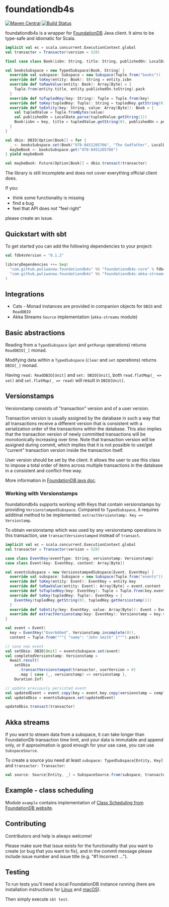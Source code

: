 # foundationdb4s

[![Maven Central](https://maven-badges.herokuapp.com/maven-central/com.github.pwliwanow.foundationdb4s/foundationdb4s-core_2.12/badge.svg)](https://maven-badges.herokuapp.com/maven-central/com.github.pwliwanow.foundationdb4s/foundationdb4s-core_2.12)
[![Build Status](https://travis-ci.org/pwliwanow/foundationdb4s.svg?branch=master)](https://travis-ci.org/pwliwanow/foundationdb4s)

foundationdb4s is a wrapper for [FoundationDB](https://github.com/apple/foundationdb) Java client.
It aims to be type-safe and idiomatic for Scala.

```scala
implicit val ec = scala.concurrent.ExecutionContext.global
val transactor = Transactor(version = 520)

final case class Book(isbn: String, title: String, publishedOn: LocalDate)

val booksSubspace = new TypedSubspace[Book, String] {
  override val subspace: Subspace = new Subspace(Tuple.from("books"))
  override def toKey(entity: Book): String = entity.isbn
  override def toRawValue(entity: Book): Array[Byte] = {
    Tuple.from(entity.title, entity.publishedOn.toString).pack
  }
  override def toTupledKey(key: String): Tuple = Tuple.from(key)
  override def toKey(tupledKey: Tuple): String = tupledKey.getString(0)
  override def toEntity(key: String, value: Array[Byte]): Book = {
    val tupledValue = Tuple.fromBytes(value)
    val publishedOn = LocalDate.parse(tupledValue.getString(1))
    Book(isbn = key, title = tupledValue.getString(0), publishedOn = publishedOn)
  }
}

val dbio: DBIO[Option[Book]] = for {
  _ <- booksSubspace.set(Book("978-0451205766", "The Godfather", LocalDate.parse("2002-03-01")))
  maybeBook <- booksSubspace.get("978-0451205766")
} yield maybeBook

val maybeBook: Future[Option[Book]] = dbio.transact(transactor)
```

The library is still incomplete and does not cover everything official client does.

If you:
- think some functionality is missing
- find a bug 
- feel that API does not "feel right"

please create an issue.

## Quickstart with sbt
To get started you can add the following dependencies to your project:
```scala
val fdb4sVersion = "0.1.2"

libraryDependencies ++= Seq(
  "com.github.pwliwanow.foundationdb4s" %% "foundationdb4s-core" % fdb4sVersion,
  "com.github.pwliwanow.foundationdb4s" %% "foundationdb4s-akka-streams" % fdb4sVersion
)
```

## Integrations
- Cats - Monad instances are provided in companion objects for `DBIO` and `ReadDBIO`
- Akka Streams `Source` implementation (`akka-streams` module)

## Basic abstractions
Reading from a `TypedSubspace` (`get` and `getRange` operations) returns `ReadDBIO[_]` monad.

Modifying data within a `TypedSubspace` (`clear` and `set` operations) returns `DBIO[_]` monad.

Having `read: ReadDBIO[Unit]` and `set: DBIO[Unit]`, 
both `read.flatMap(_ => set)` and `set.flatMap(_ => read)` will result in `DBIO[Unit]`.

## Versionstamps 
Versionstamp consists of "transaction" version and of a user version.

Transaction version is usually assigned by the database in such a way that 
all transactions receive a different version that is consistent with a serialization 
order of the transactions within the database. 
This also implies that the transaction version of newly committed transactions will 
be monotonically increasing over time.
Note that transaction version will be assigned during commit, 
which implies that it is not possible to use/get "current" transaction version inside the transaction itself. 

User version should be set by the client. 
It allows the user to use this class to impose a total order of items across multiple 
transactions in the database in a consistent and conflict-free way.

More information in [FoundationDB java doc](https://apple.github.io/foundationdb/javadoc/com/apple/foundationdb/tuple/Versionstamp.html).

### Working with Versionstamps

foundationdb4s supports working with Keys that contain versionstamps by providing `VersionstampedSubspace`.
Compared to `TypedSubspace`, it requires additinal method to be implemented: `extractVersionstamp: Key => Versiostamp`.

To obtain versionstamp which was used by any versionstamp operations in this transaction, 
use `transactVersionstamped` instead of `transact`.

```scala
implicit val ec = scala.concurrent.ExecutionContext.global
val transactor = Transactor(version = 520)

case class EventKey(eventType: String, versionstamp: Versionstamp)
case class Event(key: EventKey, content: Array[Byte])

val eventsSubspace = new VersionstampedSubspace[Event, EventKey] {
  override val subspace: Subspace = new Subspace(Tuple.from("events"))
  override def toKey(entity: Event): EventKey = entity.key
  override def toRawValue(entity: Event): Array[Byte] = event.content
  override def toTupledKey(key: EventKey): Tuple = Tuple.from(key.eventType, key.versiostamp)
  override def toKey(tupledKey: Tuple): EventKey = {
    EventKey(tupledKey.getString(0), tupledKey.getVersiostamp(1))
  }
  override def toEntity(key: EventKey, value: Array[Byte]): Event = Event(key, value)
  override def extractVersionstamp(key: EventKey): Versionstamp = key.versionstamp
}

val event = Event(
  key = EventKey("UserAdded", Versionstamp.incomplete(0)), 
  content = Tuple.from("""{ "name": "John Smith" }""").pack)

// save new event
val setDbio: DBIO[Unit] = eventsSubspace.set(event)
val completedVersionstamp: Versionstamp = 
  Await.result(
    setDbio
      .transactVersionstamped(transactor, userVersion = 0)
      .map { case (_, versionstamp) => versionstamp },
    Duration.Inf)

// update previously persisted event
val updatedEvent = event.copy(key = event.key.copy(versionstamp = completedVersionstamp))
val updateDbio = eventsSubspace.set(updatedEvent)

updateDbio.transact(transactor)
``` 

## Akka streams
If you want to stream data from a subspace, it can take longer than FoundationDb transaction time limit,
and your data is immutable and append only, or if approximation is good enough for your use case, 
you can use `SubspaceSource`. 

To create a source you need at least `subspace: TypedSubspace[Entity, Key]` and `transactor: Transactor`: 
```scala
val source: Source[Entity, _] = SubspaceSource.from(subspace, transactor)
```
## Example - class scheduling
Module `example` contains implementation of [Class Scheduling from FoundationDB website](https://apple.github.io/foundationdb/class-scheduling-java.html).

## Contributing
Contributors and help is always welcome!

Please make sure that issue exists for the functionality that you want to create (or bug that you want to fix),
and in the commit message please include issue number and issue title (e.g. "#1 Incorrect ...").

## Testing
To run tests you'll need a local FoundationDB instance running (here are installation instructions for [Linux](https://apple.github.io/foundationdb/getting-started-linux.html) and [macOS](https://apple.github.io/foundationdb/getting-started-mac.html)).

Then simply execute `sbt test`.
